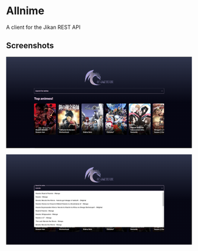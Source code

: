 # Allnime

A client for the Jikan REST API

## Screenshots

![Screenshot](screenshots/HomePage.png)

![Screenshot](screenshots/searching_anime.png)

